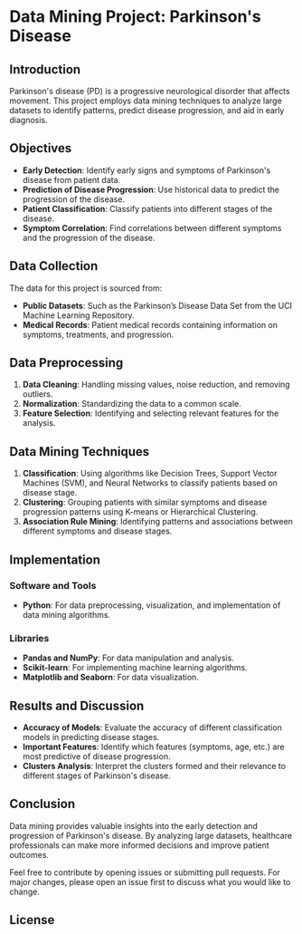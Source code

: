 # Data Mining Project: Parkinson's Disease

## Introduction

Parkinson's disease (PD) is a progressive neurological disorder that affects movement. This project employs data mining techniques to analyze large datasets to identify patterns, predict disease progression, and aid in early diagnosis.

## Objectives

- **Early Detection**: Identify early signs and symptoms of Parkinson's disease from patient data.
- **Prediction of Disease Progression**: Use historical data to predict the progression of the disease.
- **Patient Classification**: Classify patients into different stages of the disease.
- **Symptom Correlation**: Find correlations between different symptoms and the progression of the disease.

## Data Collection

The data for this project is sourced from:
- **Public Datasets**: Such as the Parkinson’s Disease Data Set from the UCI Machine Learning Repository.
- **Medical Records**: Patient medical records containing information on symptoms, treatments, and progression.

## Data Preprocessing

1. **Data Cleaning**: Handling missing values, noise reduction, and removing outliers.
2. **Normalization**: Standardizing the data to a common scale.
3. **Feature Selection**: Identifying and selecting relevant features for the analysis.

## Data Mining Techniques

1. **Classification**: Using algorithms like Decision Trees, Support Vector Machines (SVM), and Neural Networks to classify patients based on disease stage.
2. **Clustering**: Grouping patients with similar symptoms and disease progression patterns using K-means or Hierarchical Clustering.
3. **Association Rule Mining**: Identifying patterns and associations between different symptoms and disease stages.

## Implementation

### Software and Tools

- **Python**: For data preprocessing, visualization, and implementation of data mining algorithms.

### Libraries

- **Pandas and NumPy**: For data manipulation and analysis.
- **Scikit-learn**: For implementing machine learning algorithms.
- **Matplotlib and Seaborn**: For data visualization.

## Results and Discussion

- **Accuracy of Models**: Evaluate the accuracy of different classification models in predicting disease stages.
- **Important Features**: Identify which features (symptoms, age, etc.) are most predictive of disease progression.
- **Clusters Analysis**: Interpret the clusters formed and their relevance to different stages of Parkinson's disease.

## Conclusion

Data mining provides valuable insights into the early detection and progression of Parkinson's disease. By analyzing large datasets, healthcare professionals can make more informed decisions and improve patient outcomes.

Feel free to contribute by opening issues or submitting pull requests. For major changes, please open an issue first to discuss what you would like to change.

## License

